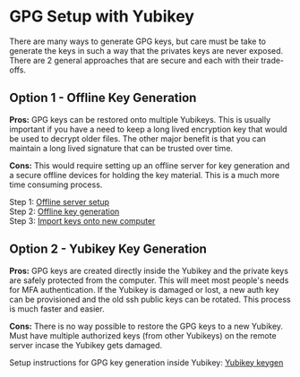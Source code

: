 # GPG Setup with Yubikey
There are many ways to generate GPG keys, but care must be take to generate the keys in such a way that the privates keys are never exposed.  There are 2 general approaches that are secure and each with their trade-offs.


## Option 1 - Offline Key Generation 
**Pros:** GPG keys can be restored onto multiple Yubikeys.  This is usually important if you have a need to keep a long lived encryption key that would be used to decrypt older files.  The other major benefit is that you can maintain a long lived signature that can be trusted over time.

**Cons:** This would require setting up an offline server for key generation and a secure offline devices for holding the key material.  This is a much more time consuming process.

Step 1: [Offline server setup](offline_server_setup.md)  
Step 2: [Offline key generation](offline_keygen.md)  
Step 3: [Import keys onto new computer](yubikey_from_offline.md)   
 


## Option 2 - Yubikey Key Generation
**Pros:** GPG keys are created directly inside the Yubikey and the private keys are safely protected from the computer.  This will meet most people's needs for MFA authentication.  If the Yubikey is damaged or lost, a new auth key can be provisioned and the old ssh public keys can be rotated.  This process is much faster and easier.

**Cons:** There is no way possible to restore the GPG keys to a new Yubikey.  Must have multiple authorized keys (from other Yubikeys) on the remote server incase the Yubikey gets damaged. 

Setup instructions for GPG key generation inside Yubikey: [Yubikey keygen](yubikey_keygen.md) 